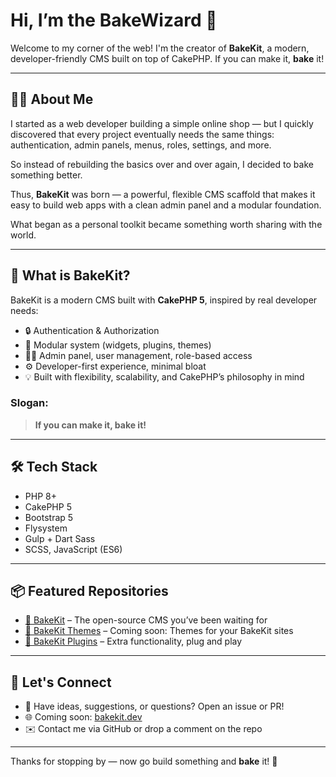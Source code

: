 <!---
- 👋 Hi, I’m @bakewizard
- 👀 I’m interested in ...
- 🌱 I’m currently learning ...
- 💞️ I’m looking to collaborate on ...
- 📫 How to reach me ...
- 😄 Pronouns: ...
- ⚡ Fun fact: ...

bakewizard/bakewizard is a ✨ special ✨ repository because its `README.md` (this file) appears on your GitHub profile.
You can click the Preview link to take a look at your changes.
--->
# Hi, I’m the BakeWizard 🍰

Welcome to my corner of the web! I'm the creator of **BakeKit**, a modern, developer-friendly CMS built on top of CakePHP. If you can make it, **bake** it!

---

## 👨‍💻 About Me

I started as a web developer building a simple online shop — but I quickly discovered that every project eventually needs the same things: authentication, admin panels, menus, roles, settings, and more. 

So instead of rebuilding the basics over and over again, I decided to bake something better.

Thus, **BakeKit** was born — a powerful, flexible CMS scaffold that makes it easy to build web apps with a clean admin panel and a modular foundation.

What began as a personal toolkit became something worth sharing with the world.

---

## 🍰 What is BakeKit?

BakeKit is a modern CMS built with **CakePHP 5**, inspired by real developer needs:

- 🔒 Authentication & Authorization
- 🧩 Modular system (widgets, plugins, themes)
- 🧑‍💻 Admin panel, user management, role-based access
- ⚙️ Developer-first experience, minimal bloat
- 💡 Built with flexibility, scalability, and CakePHP’s philosophy in mind

### Slogan:  
> **If you can make it, bake it!**

---

## 🛠️ Tech Stack

- PHP 8+
- CakePHP 5
- Bootstrap 5
- Flysystem
- Gulp + Dart Sass
- SCSS, JavaScript (ES6)

---

## 📦 Featured Repositories

- [🔧 BakeKit](https://github.com/bakewizard/BakeKit) – The open-source CMS you’ve been waiting for
- [🎨 BakeKit Themes](#) – Coming soon: Themes for your BakeKit sites
- [🧪 BakeKit Plugins](#) – Extra functionality, plug and play

---

## 🤝 Let's Connect

- 💬 Have ideas, suggestions, or questions? Open an issue or PR!
- 🌐 Coming soon: [bakekit.dev](https://bakekit.dev)
- ✉️ Contact me via GitHub or drop a comment on the repo

---

Thanks for stopping by — now go build something and **bake** it! 🚀
